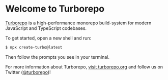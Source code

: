 # Welcome to Turborepo

[Turborepo](https://turborepo.org) is a high-performance monorepo build-system for modern JavaScript and TypeScript codebases.

To get started, open a new shell and run:

```sh
$ npx create-turbo@latest
```

Then follow the prompts you see in your terminal.

For more information about Turborepo, [visit turborepo.org](https://turborepo.org) and follow us on Twitter ([@turborepo](https://twitter.com/turborepo))!
